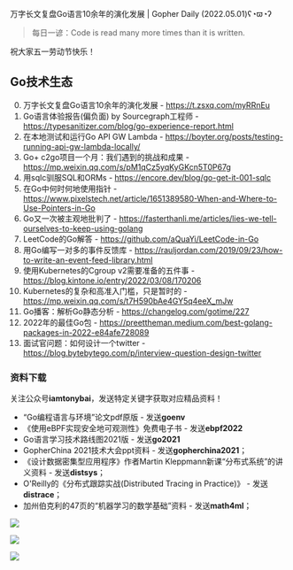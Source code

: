 万字长文复盘Go语言10余年的演化发展 | Gopher Daily (2022.05.01)ʕ◔ϖ◔ʔ

>每日一谚：Code is read many more times than it is written.

祝大家五一劳动节快乐！

## Go技术生态

0. 万字长文复盘Go语言10余年的演化发展 - https://t.zsxq.com/myRRnEu
1. Go语言体验报告(偏负面) by Sourcegraph工程师 - https://typesanitizer.com/blog/go-experience-report.html
2. 在本地测试和运行Go API GW Lambda - https://boyter.org/posts/testing-running-api-gw-lambda-locally/ 
3. Go+ c2go项目一个月：我们遇到的挑战和成果 - https://mp.weixin.qq.com/s/pM1qCz5yqKyGKcn5T0P67g
4. 用sqlc驯服SQL和ORMs - https://encore.dev/blog/go-get-it-001-sqlc
5. 在Go中何时何地使用指针 - https://www.pixelstech.net/article/1651389580-When-and-Where-to-Use-Pointers-in-Go
6. Go又一次被主观地批判了 - https://fasterthanli.me/articles/lies-we-tell-ourselves-to-keep-using-golang
7. LeetCode的Go解答 - https://github.com/aQuaYi/LeetCode-in-Go
8. 用Go编写一对多的事件反馈库 - https://rauljordan.com/2019/09/23/how-to-write-an-event-feed-library.html
9.  使用Kubernetes的Cgroup v2需要准备的五件事 - https://blog.kintone.io/entry/2022/03/08/170206
10. Kubernetes的复杂和高准入门槛，只是暂时的 - https://mp.weixin.qq.com/s/t7H590bAe4GY5q4eeX_mJw
11. Go播客：解析Go静态分析 - https://changelog.com/gotime/227
12. 2022年的最佳Go包 - https://preettheman.medium.com/best-golang-packages-in-2022-e84afe728089
13. 面试官问题：如何设计一个twitter - https://blog.bytebytego.com/p/interview-question-design-twitter

### 资料下载

关注公众号**iamtonybai**，发送特定关键字获取对应精品资料！

* “Go编程语言与环境”论文pdf原版 - 发送**goenv**
* 《使用eBPF实现安全地可观测性》免费电子书 - 发送**ebpf2022**
* Go语言学习技术路线图2021版 - 发送**go2021**
* GopherChina 2021技术大会ppt资料 - 发送**gopherchina2021**；
* 《设计数据密集型应用程序》作者Martin Kleppmann新课“分布式系统”的讲义资料 - 发送**distsys**；
* O'Reilly的《分布式跟踪实战(Distributed Tracing in Practice)》 - 发送**distrace**；
* 加州伯克利的47页的“机器学习的数学基础”资料 - 发送**math4ml**；

![](https://mmbiz.qpic.cn/mmbiz_png/cH6WzfQ94mb54jsFJZ3Knmz8obUsf3PBShthmdSw5E01TcYmUReGkj0BWpxHak1HlnlzHvLmKax53YSGr7aNlA/0?wx_fmt=png)

![](https://mmbiz.qpic.cn/mmbiz_png/cH6WzfQ94mZsOgPXTXZgWiaE03ib9r9WFJXC6xJCA5Y6VSesOZqlGxYfODibvR7UPGxiaM7SZZNQZkRtggPXEfBdwQ/0?wx_fmt=png)

![](https://mmbiz.qpic.cn/mmbiz_png/cH6WzfQ94mb54jsFJZ3Knmz8obUsf3PBrSoqeMvoWCticN2cpU64fJ0FYQdXJhP7ia7WRh8628uOAsQYeE2NibRRw/0?wx_fmt=png)

